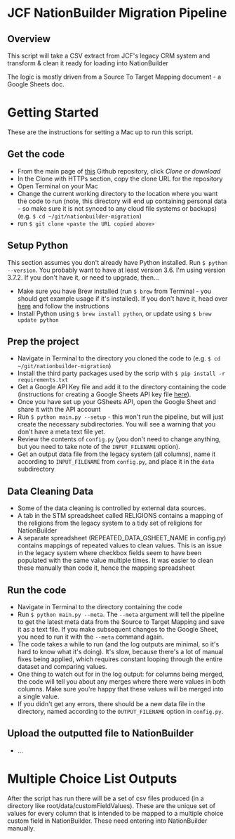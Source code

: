 # JCF NationBuilder Migration Pipeline

## Overview

This script will take a CSV extract from JCF's legacy CRM system and transform & clean it ready for loading into NationBuilder

The logic is mostly driven from a Source To Target Mapping document - a Google Sheets doc.

# Getting Started

These are the instructions for setting a Mac up to run this script.

## Get the code
* From the main page of [this](https://github.com/brianspurling/jcf-nb-migration) Github repository, click *Clone or download*
* In the Clone with HTTPs section, copy the clone URL for the repository
* Open Terminal on your Mac
* Change the current working directory to the location where you want the code to run (note, this directory will end up containing personal data - so make sure it is not synced to any cloud file systems or backups)  (e.g. `$ cd ~/git/nationbuilder-migration`)
* run `$ git clone <paste the URL copied above>`

## Setup Python
This section assumes you don't already have Python installed. Run `$ python --version`. You probably want to have at least version 3.6. I'm using version 3.7.2. If you don't have it, or need to upgrade, then...
* Make sure you have Brew installed (run `$ brew` from Terminal - you should get example usage if it's installed). If you don't have it, head over [here](https://brew.sh/) and follow the instructions
* Install Python using `$ brew install python`, or update using `$ brew update python`

## Prep the project
* Navigate in Terminal to the directory you cloned the code to (e.g. `$ cd ~/git/nationbuilder-migration`)
* Install the third party packages used by the scrip with `$ pip install -r requirements.txt`
* Get a Google API Key file and add it to the directory containing the code (instructions for creating a Google Sheets API key file [here](https://developers.google.com/sheets/api/guides/authorizing)).
* Once you have set up your GSheets API, open the Google Sheet and share it with the API account
* Run `$ python main.py --setup` - this won't run the pipeline, but will just create the necessary subdirectories. You will see a warning that you don't have a meta text file yet.
* Review the contents of `config.py` (you don't need to change anything, but you need to take note of the `INPUT_FILENAME` option).
* Get an output data file from the legacy system (all columns), name it according to `INPUT_FILENAME` from `config.py`, and place it in the `data` subdirectory

## Data Cleaning Data
* Some of the data cleaning is controlled by external data sources.
* A tab in the STM spreadsheet called RELIGIONS contains a mapping of the religions from the legacy system to a tidy set of religions for NationBuilder
* A separate spreadsheet (REPEATED_DATA_GSHEET_NAME in config.py) contains mappings of repeated values to clean values. This is an issue in the legacy system where checkbox fields seem to have been populated with the same value multiple times. It was easier to clean these manually than code it, hence the mapping spreadsheet  

## Run the code
* Navigate in Terminal to the directory containing the code
* Run `$ python main.py --meta`. The `--meta` argument will tell the pipeline to get the latest meta data from the Source to Target Mapping and save it as a text file. If you make subsequent changes to the Google Sheet, you need to run it with the `--meta` command again.
* The code takes a while to run (and the log outputs are minimal, so it's hard to know what it's doing). It's slow, because there's a lot of manual fixes being applied, which requires constant looping through the entire dataset and comparing values.
* One thing to watch out for in the log output: for columns being merged, the code will tell you about any merges where there were values in both columns. Make sure you're happy that these values will be merged into a single value.
* If you didn't get any errors, there should be a new data file in the directory, named according to the `OUTPUT_FILENAME` option in `config.py`.

## Upload the outputted file to NationBuilder
* ...

# Multiple Choice List Outputs

After the script has run there will be a set of csv files produced (in a directory like root/data/customFieldValues). These are the unique set of values for every column that is intended to be mapped to a multiple choice custom field in NationBuilder. These need entering into NationBuilder manually.
